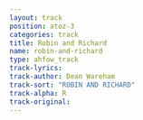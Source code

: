```yaml
---
layout: track
position: atoz-3
categories: track
title: Robin and Richard
name: robin-and-richard
type: ahfow_track
track-lyrics: 
track-author: Dean Wareham
track-sort: "ROBIN AND RICHARD"
track-alpha: R
track-original: 
---
```


